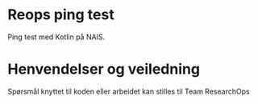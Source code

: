 # Reops ping test

Ping test med Kotlin på NAIS.

# Henvendelser og veiledning

Spørsmål knyttet til koden eller arbeidet kan stilles til Team ResearchOps